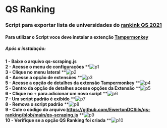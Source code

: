 # QS Ranking

### Script para exportar lista de universidades do <a href="https://www.topuniversities.com/university-rankings/university-subject-rankings/2021/"> rankink QS 2021</a> 

#### Para utilizar o Script voce deve instalar a extenção <a href="https://tampermonkey.net/" >Tampermonkey</a>

##### Após a instalação:

**1 - Baixe o arquivo qs-scraping.js**
<br>
**2 - Acesse o menu de configurações**
**![p1](https://user-images.githubusercontent.com/28262885/42700810-3be6f374-869b-11e8-9073-ebb06d5a2518.png)
<br>
**3 - Clique no menu lateral** 
**![p2](https://user-images.githubusercontent.com/28262885/42700811-3c084150-869b-11e8-90d8-96a0301d9e73.png)
<br>
**4 - Acesse a opção de extensões** 
**![p3](https://user-images.githubusercontent.com/28262885/42700812-3c24e4a4-869b-11e8-890e-e84f90b47eb4.png)
<br>
**5 - Acesse a opção de detalhes da extensão Tampermonkey**
**![p4](https://user-images.githubusercontent.com/28262885/42700813-3c55b8ae-869b-11e8-9c54-d9449a1dcb9d.png)
<br>
**5 - Dentro da opção de detalhes acesse opções da Extensão**
**![p5](https://user-images.githubusercontent.com/28262885/42700814-3c72ee88-869b-11e8-9e77-28d12541a44d.png)
<br>
**6 - Clique no + para adicionar um novo script**
**![p6](https://user-images.githubusercontent.com/28262885/42700815-3c964360-869b-11e8-8e5e-334452ef1d24.png)
<br>
**7 - Um script padrão é exibido**
**![p7](https://user-images.githubusercontent.com/28262885/42700806-3b6bb204-869b-11e8-91c0-44f20adbab75.png)
<br>
**8 - Remova o script padrão**
**![p8](https://user-images.githubusercontent.com/28262885/42700807-3b89c9c4-869b-11e8-8a50-df828fda1f67.png)
<br>
**9 - Cole o código do arquivo https://github.com/EwertonDCSilv/qs-ranking/blob/main/qs-scraping.js**
**![p9](https://user-images.githubusercontent.com/28262885/42700808-3ba79cec-869b-11e8-83ac-e94d27aa20ec.png)
<br>
**10 - Verifique se a opção QS Ranking foi criada**
**![p10](https://user-images.githubusercontent.com/28262885/42700809-3bc88c22-869b-11e8-9217-692b7933dd02.png)
<br>
